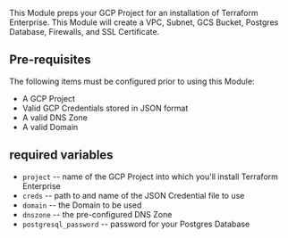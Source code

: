 This Module preps your GCP Project for an installation of Terraform Enterprise. This Module will create a VPC, Subnet, GCS Bucket, Postgres Database, Firewalls, and SSL Certificate.

## Pre-requisites

The following items must be configured prior to using this Module:

- A GCP Project
- Valid GCP Credentials stored in JSON format
- A valid DNS Zone
- A valid Domain

## required variables

- `project` -- name of the GCP Project into which you'll install Terraform Enterprise
- `creds` -- path to and name of the JSON Credential file to use
- `domain` -- the Domain to be used
- `dnszone` -- the pre-configured DNS Zone
- `postgresql_password` -- password for your Postgres Database
